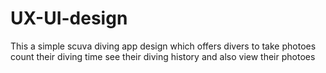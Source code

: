 # UX-UI-design

This a simple scuva diving app design which offers divers to take photoes count their diving time see their diving history and also view their photoes 

